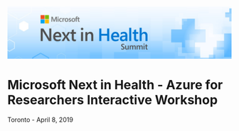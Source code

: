 <img src="ReadmeImages/NiH.jpg" width="1000">

# Microsoft Next in Health - Azure for Researchers Interactive Workshop 
Toronto - April 8, 2019 
